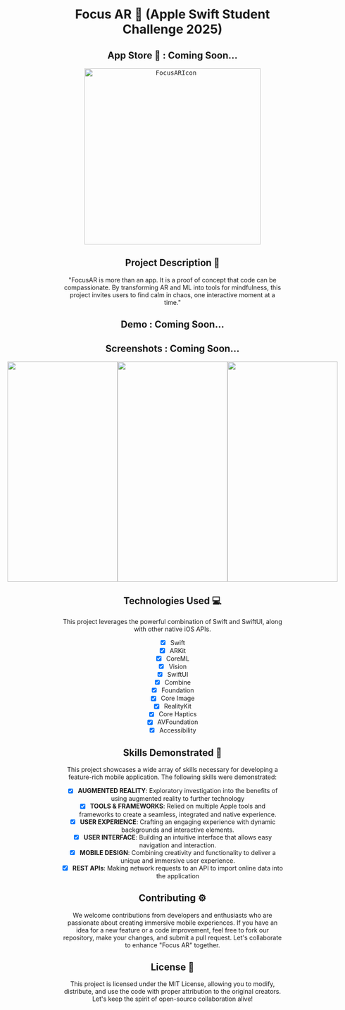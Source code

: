<div align="center">

# Focus AR 🥇 (Apple Swift Student Challenge 2025)

## App Store  : Coming Soon...

<kbd>
    <img src="https://github.com/user-attachments/assets/ead85561-4b6a-4ee2-afe2-e3ce950ef677" alt="FocusARIcon" width="400" height="400">
</kbd>


## Project Description 🎨

"FocusAR is more than an app. It is a proof of concept that code can be compassionate. By transforming AR and ML into tools for mindfulness, this project invites users to find calm in chaos, one interactive moment at a time."

## Demo : Coming Soon...

## Screenshots : Coming Soon...

<div style="display: flex; justify-content: center; align-items: center;">
    <kbd>
        <img src="" alt="" width="250" height="500">
    </kbd>
    <kbd>
        <img src="" alt="" width="250" height="500">
    </kbd>
    <kbd>
        <img src="" alt="" width="250" height="500">
    </kbd>
</div>

## Technologies Used 💻

This project leverages the powerful combination of Swift and SwiftUI, along with other native iOS APIs.

- [x] Swift
- [x] ARKit
- [x] CoreML
- [x] Vision
- [x] SwiftUI
- [x] Combine
- [x] Foundation
- [x] Core Image
- [x] RealityKit
- [x] Core Haptics
- [x] AVFoundation
- [x] Accessibility

## Skills Demonstrated 🥋

This project showcases a wide array of skills necessary for developing a feature-rich mobile application. The following skills were demonstrated:

- [x] **AUGMENTED REALITY**: Exploratory investigation into the benefits of using augmented reality to further technology
- [x] **TOOLS & FRAMEWORKS**: Relied on multiple Apple tools and frameworks to create a seamless, integrated and native experience.
- [x] **USER EXPERIENCE**: Crafting an engaging experience with dynamic backgrounds and interactive elements.
- [x] **USER INTERFACE**: Building an intuitive interface that allows easy navigation and interaction.
- [x] **MOBILE DESIGN**: Combining creativity and functionality to deliver a unique and immersive user experience.
- [x] **REST APIs**: Making network requests to an API to import online data into the application

## Contributing ⚙️

We welcome contributions from developers and enthusiasts who are passionate about creating immersive mobile experiences. If you have an idea for a new feature or a code improvement, feel free to fork our repository, make your changes, and submit a pull request. Let's collaborate to enhance "Focus AR" together.

## License 🪪

This project is licensed under the MIT License, allowing you to modify, distribute, and use the code with proper attribution to the original creators. Let's keep the spirit of open-source collaboration alive!

</div>
